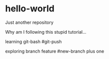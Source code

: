 # hello-world
Just another repository

Why am I following this stupid tutorial...

learning git-bash #git-push

exploring branch feature #new-branch
plus one
